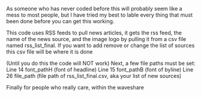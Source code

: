 As someone who has never coded before this will probably seem like a mess to most people,
but I have tried my best to lable every thing that must been done before you can get this working.

This code uses RSS feeds to pull news articles, it gets the rss feed, the name of the news source, and the image logo by pulling it from a csv file named rss_list_final.
If you want to add remove or change the list of sources this csv file will be where it is done

(Until you do this the code will NOT work)
Next, a few file paths must be set:
  Line 14 font_pathH (font of headline)
  Line 15 font_pathB (font of byline)
  Line 26 file_path (file path of rss_list_final.csv, aka your list of new sources)

Finally for people who really care, within the waveshare
